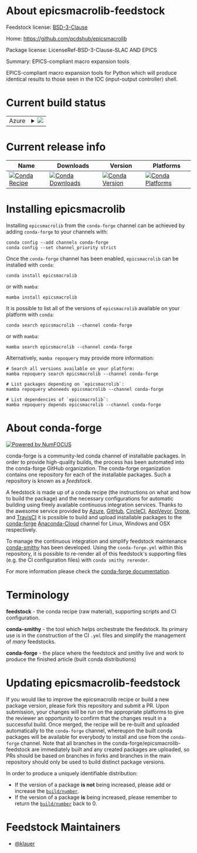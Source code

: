 About epicsmacrolib-feedstock
=============================

Feedstock license: [BSD-3-Clause](https://github.com/conda-forge/epicsmacrolib-feedstock/blob/main/LICENSE.txt)

Home: https://github.com/pcdshub/epicsmacrolib

Package license: LicenseRef-BSD-3-Clause-SLAC AND EPICS

Summary: EPICS-compliant macro expansion tools

EPICS-compliant macro expansion tools for Python which will produce
identical results to those seen in the IOC (input-output controller) shell.


Current build status
====================


<table>
    
  <tr>
    <td>Azure</td>
    <td>
      <details>
        <summary>
          <a href="https://dev.azure.com/conda-forge/feedstock-builds/_build/latest?definitionId=20248&branchName=main">
            <img src="https://dev.azure.com/conda-forge/feedstock-builds/_apis/build/status/epicsmacrolib-feedstock?branchName=main">
          </a>
        </summary>
        <table>
          <thead><tr><th>Variant</th><th>Status</th></tr></thead>
          <tbody><tr>
              <td>linux_64_python3.10.____cpython</td>
              <td>
                <a href="https://dev.azure.com/conda-forge/feedstock-builds/_build/latest?definitionId=20248&branchName=main">
                  <img src="https://dev.azure.com/conda-forge/feedstock-builds/_apis/build/status/epicsmacrolib-feedstock?branchName=main&jobName=linux&configuration=linux%20linux_64_python3.10.____cpython" alt="variant">
                </a>
              </td>
            </tr><tr>
              <td>linux_64_python3.9.____cpython</td>
              <td>
                <a href="https://dev.azure.com/conda-forge/feedstock-builds/_build/latest?definitionId=20248&branchName=main">
                  <img src="https://dev.azure.com/conda-forge/feedstock-builds/_apis/build/status/epicsmacrolib-feedstock?branchName=main&jobName=linux&configuration=linux%20linux_64_python3.9.____cpython" alt="variant">
                </a>
              </td>
            </tr><tr>
              <td>osx_64_python3.10.____cpython</td>
              <td>
                <a href="https://dev.azure.com/conda-forge/feedstock-builds/_build/latest?definitionId=20248&branchName=main">
                  <img src="https://dev.azure.com/conda-forge/feedstock-builds/_apis/build/status/epicsmacrolib-feedstock?branchName=main&jobName=osx&configuration=osx%20osx_64_python3.10.____cpython" alt="variant">
                </a>
              </td>
            </tr><tr>
              <td>osx_64_python3.9.____cpython</td>
              <td>
                <a href="https://dev.azure.com/conda-forge/feedstock-builds/_build/latest?definitionId=20248&branchName=main">
                  <img src="https://dev.azure.com/conda-forge/feedstock-builds/_apis/build/status/epicsmacrolib-feedstock?branchName=main&jobName=osx&configuration=osx%20osx_64_python3.9.____cpython" alt="variant">
                </a>
              </td>
            </tr><tr>
              <td>win_64_python3.10.____cpython</td>
              <td>
                <a href="https://dev.azure.com/conda-forge/feedstock-builds/_build/latest?definitionId=20248&branchName=main">
                  <img src="https://dev.azure.com/conda-forge/feedstock-builds/_apis/build/status/epicsmacrolib-feedstock?branchName=main&jobName=win&configuration=win%20win_64_python3.10.____cpython" alt="variant">
                </a>
              </td>
            </tr><tr>
              <td>win_64_python3.9.____cpython</td>
              <td>
                <a href="https://dev.azure.com/conda-forge/feedstock-builds/_build/latest?definitionId=20248&branchName=main">
                  <img src="https://dev.azure.com/conda-forge/feedstock-builds/_apis/build/status/epicsmacrolib-feedstock?branchName=main&jobName=win&configuration=win%20win_64_python3.9.____cpython" alt="variant">
                </a>
              </td>
            </tr>
          </tbody>
        </table>
      </details>
    </td>
  </tr>
</table>

Current release info
====================

| Name | Downloads | Version | Platforms |
| --- | --- | --- | --- |
| [![Conda Recipe](https://img.shields.io/badge/recipe-epicsmacrolib-green.svg)](https://anaconda.org/conda-forge/epicsmacrolib) | [![Conda Downloads](https://img.shields.io/conda/dn/conda-forge/epicsmacrolib.svg)](https://anaconda.org/conda-forge/epicsmacrolib) | [![Conda Version](https://img.shields.io/conda/vn/conda-forge/epicsmacrolib.svg)](https://anaconda.org/conda-forge/epicsmacrolib) | [![Conda Platforms](https://img.shields.io/conda/pn/conda-forge/epicsmacrolib.svg)](https://anaconda.org/conda-forge/epicsmacrolib) |

Installing epicsmacrolib
========================

Installing `epicsmacrolib` from the `conda-forge` channel can be achieved by adding `conda-forge` to your channels with:

```
conda config --add channels conda-forge
conda config --set channel_priority strict
```

Once the `conda-forge` channel has been enabled, `epicsmacrolib` can be installed with `conda`:

```
conda install epicsmacrolib
```

or with `mamba`:

```
mamba install epicsmacrolib
```

It is possible to list all of the versions of `epicsmacrolib` available on your platform with `conda`:

```
conda search epicsmacrolib --channel conda-forge
```

or with `mamba`:

```
mamba search epicsmacrolib --channel conda-forge
```

Alternatively, `mamba repoquery` may provide more information:

```
# Search all versions available on your platform:
mamba repoquery search epicsmacrolib --channel conda-forge

# List packages depending on `epicsmacrolib`:
mamba repoquery whoneeds epicsmacrolib --channel conda-forge

# List dependencies of `epicsmacrolib`:
mamba repoquery depends epicsmacrolib --channel conda-forge
```


About conda-forge
=================

[![Powered by
NumFOCUS](https://img.shields.io/badge/powered%20by-NumFOCUS-orange.svg?style=flat&colorA=E1523D&colorB=007D8A)](https://numfocus.org)

conda-forge is a community-led conda channel of installable packages.
In order to provide high-quality builds, the process has been automated into the
conda-forge GitHub organization. The conda-forge organization contains one repository
for each of the installable packages. Such a repository is known as a *feedstock*.

A feedstock is made up of a conda recipe (the instructions on what and how to build
the package) and the necessary configurations for automatic building using freely
available continuous integration services. Thanks to the awesome service provided by
[Azure](https://azure.microsoft.com/en-us/services/devops/), [GitHub](https://github.com/),
[CircleCI](https://circleci.com/), [AppVeyor](https://www.appveyor.com/),
[Drone](https://cloud.drone.io/welcome), and [TravisCI](https://travis-ci.com/)
it is possible to build and upload installable packages to the
[conda-forge](https://anaconda.org/conda-forge) [Anaconda-Cloud](https://anaconda.org/)
channel for Linux, Windows and OSX respectively.

To manage the continuous integration and simplify feedstock maintenance
[conda-smithy](https://github.com/conda-forge/conda-smithy) has been developed.
Using the ``conda-forge.yml`` within this repository, it is possible to re-render all of
this feedstock's supporting files (e.g. the CI configuration files) with ``conda smithy rerender``.

For more information please check the [conda-forge documentation](https://conda-forge.org/docs/).

Terminology
===========

**feedstock** - the conda recipe (raw material), supporting scripts and CI configuration.

**conda-smithy** - the tool which helps orchestrate the feedstock.
                   Its primary use is in the construction of the CI ``.yml`` files
                   and simplify the management of *many* feedstocks.

**conda-forge** - the place where the feedstock and smithy live and work to
                  produce the finished article (built conda distributions)


Updating epicsmacrolib-feedstock
================================

If you would like to improve the epicsmacrolib recipe or build a new
package version, please fork this repository and submit a PR. Upon submission,
your changes will be run on the appropriate platforms to give the reviewer an
opportunity to confirm that the changes result in a successful build. Once
merged, the recipe will be re-built and uploaded automatically to the
`conda-forge` channel, whereupon the built conda packages will be available for
everybody to install and use from the `conda-forge` channel.
Note that all branches in the conda-forge/epicsmacrolib-feedstock are
immediately built and any created packages are uploaded, so PRs should be based
on branches in forks and branches in the main repository should only be used to
build distinct package versions.

In order to produce a uniquely identifiable distribution:
 * If the version of a package **is not** being increased, please add or increase
   the [``build/number``](https://docs.conda.io/projects/conda-build/en/latest/resources/define-metadata.html#build-number-and-string).
 * If the version of a package **is** being increased, please remember to return
   the [``build/number``](https://docs.conda.io/projects/conda-build/en/latest/resources/define-metadata.html#build-number-and-string)
   back to 0.

Feedstock Maintainers
=====================

* [@klauer](https://github.com/klauer/)

